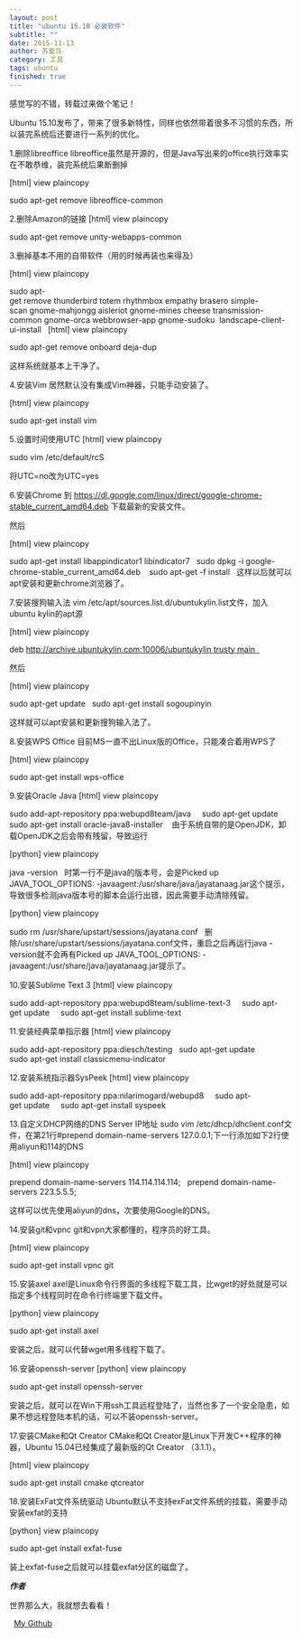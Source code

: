 ```yaml
---
layout: post
title: "ubuntu 15.10 必装软件"
subtitle: ""
date: 2015-11-13
author: 苏爱马
category: 工具
tags: ubuntu
finished: true
---
```


感觉写的不错，转载过来做个笔记！



Ubuntu 15.10发布了，带来了很多新特性，同样也依然带着很多不习惯的东西，所以装完系统后还要进行一系列的优化。



1.删除libreoffice
libreoffice虽然是开源的，但是Java写出来的office执行效率实在不敢恭维，装完系统后果断删掉

[html] view plaincopy

sudo apt-get remove libreoffice-common  


2.删除Amazon的链接
[html] view plaincopy

sudo apt-get remove unity-webapps-common  


3.删掉基本不用的自带软件（用的时候再装也来得及）


[html] view plaincopy

sudo apt-get remove thunderbird totem rhythmbox empathy brasero simple-scan gnome-mahjongg aisleriot gnome-mines cheese transmission-common gnome-orca webbrowser-app gnome-sudoku  landscape-client-ui-install  
[html] view plaincopy

sudo apt-get remove onboard deja-dup  


这样系统就基本上干净了。



4.安装Vim
居然默认没有集成Vim神器，只能手动安装了。

[html] view plaincopy

sudo apt-get install vim  




5.设置时间使用UTC
[html] view plaincopy

sudo vim /etc/default/rcS   

将UTC=no改为UTC=yes



6.安装Chrome
到 https://dl.google.com/linux/direct/google-chrome-stable_current_amd64.deb 下载最新的安装文件。

然后

[html] view plaincopy

sudo apt-get install libappindicator1 libindicator7  
sudo dpkg -i google-chrome-stable_current_amd64.deb   
sudo apt-get -f install  
这样以后就可以apt安装和更新chrome浏览器了。



7.安装搜狗输入法
vim /etc/apt/sources.list.d/ubuntukylin.list文件，加入ubuntu kylin的apt源

[html] view plaincopy

deb http://archive.ubuntukylin.com:10006/ubuntukylin trusty main  

然后

[html] view plaincopy

sudo apt-get update  
sudo apt-get install sogoupinyin  

这样就可以apt安装和更新搜狗输入法了。





8.安装WPS Office
目前MS一直不出Linux版的Office，只能凑合着用WPS了

[html] view plaincopy

sudo apt-get install wps-office   


9.安装Oracle Java
[html] view plaincopy

sudo add-apt-repository ppa:webupd8team/java    
sudo apt-get update    
sudo apt-get install oracle-java8-installer   
由于系统自带的是OpenJDK，卸载OpenJDK之后会带有残留，导致运行

[python] view plaincopy

java -version  
时第一行不是java的版本号，会是Picked up JAVA_TOOL_OPTIONS: -javaagent:/usr/share/java/jayatanaag.jar这个提示，导致很多检测java版本号的脚本会运行出错，因此需要手动清除残留。



[python] view plaincopy

sudo rm /usr/share/upstart/sessions/jayatana.conf  
删除/usr/share/upstart/sessions/jayatana.conf文件，重启之后再运行java -version就不会再有Picked up JAVA_TOOL_OPTIONS: -javaagent:/usr/share/java/jayatanaag.jar提示了。



10.安装Sublime Text 3
[html] view plaincopy

sudo add-apt-repository ppa:webupd8team/sublime-text-3    
sudo apt-get update    
sudo apt-get install sublime-text   


11.安装经典菜单指示器
[html] view plaincopy

sudo add-apt-repository ppa:diesch/testing  
sudo apt-get update  
sudo apt-get install classicmenu-indicator  


12.安装系统指示器SysPeek
[html] view plaincopy

sudo add-apt-repository ppa:nilarimogard/webupd8    
sudo apt-get update    
sudo apt-get install syspeek    




13.自定义DHCP网络的DNS Server IP地址
sudo vim /etc/dhcp/dhclient.conf文件，在第21行#prepend domain-name-servers 127.0.0.1;下一行添加如下2行使用aliyun和114的DNS

[html] view plaincopy

prepend domain-name-servers 114.114.114.114;  
prepend domain-name-servers 223.5.5.5;  

这样可以优先使用aliyun的dns，次要使用Google的DNS。



14.安装git和vpnc
git和vpn大家都懂的，程序员的好工具。

[html] view plaincopy

sudo apt-get install vpnc git  


15.安装axel
axel是Linux命令行界面的多线程下载工具，比wget的好处就是可以指定多个线程同时在命令行终端里下载文件。

[python] view plaincopy

sudo apt-get install axel  


安装之后，就可以代替wget用多线程下载了。



16.安装openssh-server
[python] view plaincopy

sudo apt-get install openssh-server  

安装之后，就可以在Win下用ssh工具远程登陆了，当然也多了一个安全隐患，如果不想远程登陆本机的话，可以不装openssh-server。



17.安装CMake和Qt Creator
CMake和Qt Creator是Linux下开发C++程序的神器，Ubuntu 15.04已经集成了最新版的Qt Creator （3.1.1）。

[html] view plaincopy

sudo apt-get install cmake qtcreator  




18.安装ExFat文件系统驱动
Ubuntu默认不支持exFat文件系统的挂载，需要手动安装exfat的支持

[python] view plaincopy

sudo apt-get install exfat-fuse  

装上exfat-fuse之后就可以挂载exfat分区的磁盘了。


***作者***

世界那么大，我就想去看看！

<i class="fa fa-github"></i>&nbsp;&nbsp;[My Github](https://github.com/YaakovSu)



